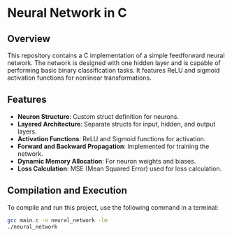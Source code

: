 # Neural Network in C

## Overview
This repository contains a C implementation of a simple feedforward neural network. The network is designed with one hidden layer and is capable of performing basic binary classification tasks. It features ReLU and sigmoid activation functions for nonlinear transformations.

## Features
- **Neuron Structure**: Custom struct definition for neurons.
- **Layered Architecture**: Separate structs for input, hidden, and output layers.
- **Activation Functions**: ReLU and Sigmoid functions for activation.
- **Forward and Backward Propagation**: Implemented for training the network.
- **Dynamic Memory Allocation**: For neuron weights and biases.
- **Loss Calculation**: MSE (Mean Squared Error) used for loss calculation.

## Compilation and Execution
To compile and run this project, use the following command in a terminal:
```bash
gcc main.c -o neural_network -lm
./neural_network
